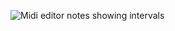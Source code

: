![Midi editor notes showing intervals](https://user-images.githubusercontent.com/746114/125162553-da590100-e188-11eb-8a2f-baf62be4f1c9.png)
